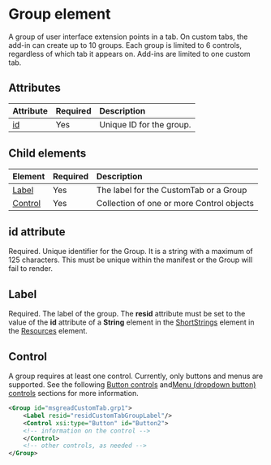# Group element
A group of user interface extension points in a tab.  On custom tabs, the add-in can create up to 10 groups. Each group is limited to 6 controls, regardless of which tab it appears on. Add-ins are limited to one custom tab.

## Attributes

|  Attribute  |  Required  |  Description  |
|:-----|:-----|:-----|
|  [id](#xsitype)  |  Yes  | Unique ID for the group.|

## Child elements
|  Element |  Required  |  Description  |
|:-----|:-----|:-----|
|  [Label](#label)      | Yes |  The label for the CustomTab or a Group  |
|  [Control](#control)    | Yes |  Collection of one or more Control objects  |

## id attribute
Required. Unique identifier for the Group. It is a string with a maximum of 125 characters. This must be unique within the manifest or the Group will fail to render.

## Label 
Required. The label of the group. The  **resid** attribute must be set to the value of the **id** attribute of a **String** element in the [ShortStrings](./resources.md#shortstrings) element in the [Resources](./resources.md) element.

## Control
A group requires at least one control. Currently, only buttons and menus are supported. See the following [Button controls](#button-controls) and[Menu (dropdown button) controls](#menu-dropdown-button-controls) sections for more information.

```xml
<Group id="msgreadCustomTab.grp1">
    <Label resid="residCustomTabGroupLabel"/>
    <Control xsi:type="Button" id="Button2">
    <!-- information on the control -->
    </Control>
    <!-- other controls, as needed -->
</Group>
```